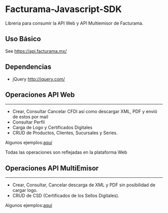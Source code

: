 # Facturama-Javascript-SDK
Libreria para consumir la API Web y API Multiemisor de Facturama.

Uso Básico
-----------
See https://api.facturama.mx/

Dependencias
------------
* jQuery http://jquery.com/

## Operaciones API Web
------------
* Crear, Consultar Cancelar CFDI así como descargar XML, PDF y envió de estos por mail 
* Consultar Perfil 
* Carga de Logo y Certificados Digitales 
* CRUD de Productos, Clientes, Sucursales y Series. 

Algunos ejemplos:[aquí](https://github.com/Facturama/facturama-javascript-sdk/wiki/API-Web)

Todas las operaciones son reflejadas en la plataforma Web 

## Operaciones API MultiEmisor
------------
* Crear, Consultar, Cancelar descarga de XML y PDF sin posibilidad de cargar logo. 
* CRUD de CSD (Certificados de los Sellos Digitales).

Algunos ejemplos:[aquí](https://github.com/Facturama/facturama-javascript-sdk/wiki/API-MultiEmisor)

